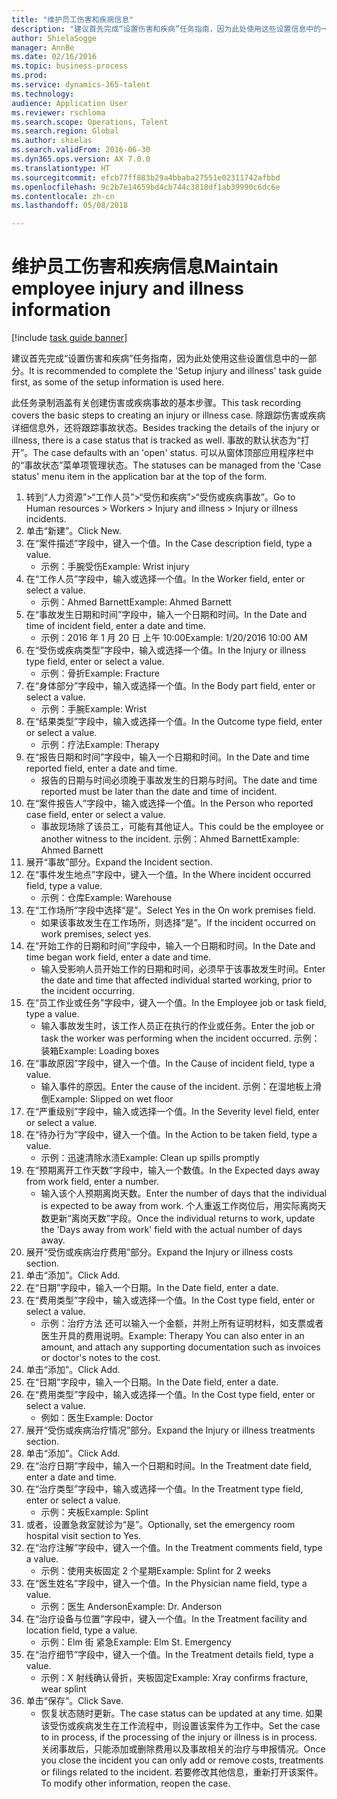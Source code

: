 ```yaml
--- 
title: "维护员工伤害和疾病信息"
description: "建议首先完成“设置伤害和疾病”任务指南，因为此处使用这些设置信息中的一部分。"
author: ShielaSogge
manager: AnnBe
ms.date: 02/16/2016
ms.topic: business-process
ms.prod: 
ms.service: dynamics-365-talent
ms.technology: 
audience: Application User
ms.reviewer: rschloma
ms.search.scope: Operations, Talent
ms.search.region: Global
ms.author: shielas
ms.search.validFrom: 2016-06-30
ms.dyn365.ops.version: AX 7.0.0
ms.translationtype: HT
ms.sourcegitcommit: efcb77ff883b29a4bbaba27551e02311742afbbd
ms.openlocfilehash: 9c2b7e14659bd4cb744c3818df1ab39990c6dc6e
ms.contentlocale: zh-cn
ms.lasthandoff: 05/08/2018

---
```

# <a name="maintain-employee-injury-and-illness-information"></a><span data-ttu-id="961e1-103">维护员工伤害和疾病信息</span><span class="sxs-lookup"><span data-stu-id="961e1-103">Maintain employee injury and illness information</span></span>

[!include [task guide banner](../../includes/task-guide-banner.md)]

<span data-ttu-id="961e1-104">建议首先完成“设置伤害和疾病”任务指南，因为此处使用这些设置信息中的一部分。</span><span class="sxs-lookup"><span data-stu-id="961e1-104">It is recommended to complete the 'Setup injury and illness' task guide first, as some of the setup information is used here.</span></span> 



<span data-ttu-id="961e1-105">此任务录制涵盖有关创建伤害或疾病事故的基本步骤。</span><span class="sxs-lookup"><span data-stu-id="961e1-105">This task recording covers the basic steps to creating an injury or illness case.</span></span> <span data-ttu-id="961e1-106">除跟踪伤害或疾病详细信息外，还将跟踪事故状态。</span><span class="sxs-lookup"><span data-stu-id="961e1-106">Besides tracking the details of the injury or illness, there is a case status that is tracked as well.</span></span>  <span data-ttu-id="961e1-107">事故的默认状态为“打开”。</span><span class="sxs-lookup"><span data-stu-id="961e1-107">The case defaults with an 'open' status.</span></span>  <span data-ttu-id="961e1-108">可以从窗体顶部应用程序栏中的“事故状态”菜单项管理状态。</span><span class="sxs-lookup"><span data-stu-id="961e1-108">The statuses can be managed from the 'Case status' menu item in the application bar at the top of the form.</span></span>

1. <span data-ttu-id="961e1-109">转到“人力资源”>“工作人员”>“受伤和疾病”>“受伤或疾病事故”。</span><span class="sxs-lookup"><span data-stu-id="961e1-109">Go to Human resources > Workers > Injury and illness > Injury or illness incidents.</span></span>
2. <span data-ttu-id="961e1-110">单击“新建”。</span><span class="sxs-lookup"><span data-stu-id="961e1-110">Click New.</span></span>
3. <span data-ttu-id="961e1-111">在“案件描述”字段中，键入一个值。</span><span class="sxs-lookup"><span data-stu-id="961e1-111">In the Case description field, type a value.</span></span>
    * <span data-ttu-id="961e1-112">示例：手腕受伤</span><span class="sxs-lookup"><span data-stu-id="961e1-112">Example:  Wrist injury</span></span>  
4. <span data-ttu-id="961e1-113">在“工作人员”字段中，输入或选择一个值。</span><span class="sxs-lookup"><span data-stu-id="961e1-113">In the Worker field, enter or select a value.</span></span>
    * <span data-ttu-id="961e1-114">示例：Ahmed Barnett</span><span class="sxs-lookup"><span data-stu-id="961e1-114">Example: Ahmed Barnett</span></span>  
5. <span data-ttu-id="961e1-115">在“事故发生日期和时间”字段中，输入一个日期和时间。</span><span class="sxs-lookup"><span data-stu-id="961e1-115">In the Date and time of incident field, enter a date and time.</span></span>
    * <span data-ttu-id="961e1-116">示例：2016 年 1 月 20 日 上午 10:00</span><span class="sxs-lookup"><span data-stu-id="961e1-116">Example:  1/20/2016 10:00 AM</span></span>  
6. <span data-ttu-id="961e1-117">在“受伤或疾病类型”字段中，输入或选择一个值。</span><span class="sxs-lookup"><span data-stu-id="961e1-117">In the Injury or illness type field, enter or select a value.</span></span>
    * <span data-ttu-id="961e1-118">示例：骨折</span><span class="sxs-lookup"><span data-stu-id="961e1-118">Example:  Fracture</span></span>  
7. <span data-ttu-id="961e1-119">在“身体部分”字段中，输入或选择一个值。</span><span class="sxs-lookup"><span data-stu-id="961e1-119">In the Body part field, enter or select a value.</span></span>
    * <span data-ttu-id="961e1-120">示例：手腕</span><span class="sxs-lookup"><span data-stu-id="961e1-120">Example:  Wrist</span></span>  
8. <span data-ttu-id="961e1-121">在“结果类型”字段中，输入或选择一个值。</span><span class="sxs-lookup"><span data-stu-id="961e1-121">In the Outcome type field, enter or select a value.</span></span>
    * <span data-ttu-id="961e1-122">示例：疗法</span><span class="sxs-lookup"><span data-stu-id="961e1-122">Example:  Therapy</span></span>  
9. <span data-ttu-id="961e1-123">在“报告日期和时间”字段中，输入一个日期和时间。</span><span class="sxs-lookup"><span data-stu-id="961e1-123">In the Date and time reported field, enter a date and time.</span></span>
    * <span data-ttu-id="961e1-124">报告的日期与时间必须晚于事故发生的日期与时间。</span><span class="sxs-lookup"><span data-stu-id="961e1-124">The date and time reported must be later than the date and time of incident.</span></span>  
10. <span data-ttu-id="961e1-125">在“案件报告人”字段中，输入或选择一个值。</span><span class="sxs-lookup"><span data-stu-id="961e1-125">In the Person who reported case field, enter or select a value.</span></span>
    * <span data-ttu-id="961e1-126">事故现场除了该员工，可能有其他证人。</span><span class="sxs-lookup"><span data-stu-id="961e1-126">This could be the employee or another witness to the incident.</span></span>  <span data-ttu-id="961e1-127">示例：Ahmed Barnett</span><span class="sxs-lookup"><span data-stu-id="961e1-127">Example: Ahmed Barnett</span></span>  
11. <span data-ttu-id="961e1-128">展开“事故”部分。</span><span class="sxs-lookup"><span data-stu-id="961e1-128">Expand the Incident section.</span></span>
12. <span data-ttu-id="961e1-129">在“事件发生地点”字段中，键入一个值。</span><span class="sxs-lookup"><span data-stu-id="961e1-129">In the Where incident occurred field, type a value.</span></span>
    * <span data-ttu-id="961e1-130">示例：仓库</span><span class="sxs-lookup"><span data-stu-id="961e1-130">Example:  Warehouse</span></span>  
13. <span data-ttu-id="961e1-131">在“工作场所”字段中选择“是”。</span><span class="sxs-lookup"><span data-stu-id="961e1-131">Select Yes in the On work premises field.</span></span>
    * <span data-ttu-id="961e1-132">如果该事故发生在工作场所，则选择“是”。</span><span class="sxs-lookup"><span data-stu-id="961e1-132">If the incident occurred on work premises, select yes.</span></span>  
14. <span data-ttu-id="961e1-133">在“开始工作的日期和时间”字段中，输入一个日期和时间。</span><span class="sxs-lookup"><span data-stu-id="961e1-133">In the Date and time began work field, enter a date and time.</span></span>
    * <span data-ttu-id="961e1-134">输入受影响人员开始工作的日期和时间，必须早于该事故发生时间。</span><span class="sxs-lookup"><span data-stu-id="961e1-134">Enter the date and time that affected individual started working, prior to the incident occurring.</span></span>  
15. <span data-ttu-id="961e1-135">在“员工作业或任务”字段中，键入一个值。</span><span class="sxs-lookup"><span data-stu-id="961e1-135">In the Employee job or task field, type a value.</span></span>
    * <span data-ttu-id="961e1-136">输入事故发生时，该工作人员正在执行的作业或任务。</span><span class="sxs-lookup"><span data-stu-id="961e1-136">Enter the job or task the worker was performing when the incident occurred.</span></span>  <span data-ttu-id="961e1-137">示例：装箱</span><span class="sxs-lookup"><span data-stu-id="961e1-137">Example:  Loading boxes</span></span>  
16. <span data-ttu-id="961e1-138">在“事故原因”字段中，键入一个值。</span><span class="sxs-lookup"><span data-stu-id="961e1-138">In the Cause of incident field, type a value.</span></span>
    * <span data-ttu-id="961e1-139">输入事件的原因。</span><span class="sxs-lookup"><span data-stu-id="961e1-139">Enter the cause of the incident.</span></span>  <span data-ttu-id="961e1-140">示例：在湿地板上滑倒</span><span class="sxs-lookup"><span data-stu-id="961e1-140">Example:  Slipped on wet floor</span></span>  
17. <span data-ttu-id="961e1-141">在“严重级别”字段中，输入或选择一个值。</span><span class="sxs-lookup"><span data-stu-id="961e1-141">In the Severity level field, enter or select a value.</span></span>
18. <span data-ttu-id="961e1-142">在“待办行为”字段中，键入一个值。</span><span class="sxs-lookup"><span data-stu-id="961e1-142">In the Action to be taken field, type a value.</span></span>
    * <span data-ttu-id="961e1-143">示例：迅速清除水渍</span><span class="sxs-lookup"><span data-stu-id="961e1-143">Example:  Clean up spills promptly</span></span>  
19. <span data-ttu-id="961e1-144">在“预期离开工作天数”字段中，输入一个数值。</span><span class="sxs-lookup"><span data-stu-id="961e1-144">In the Expected days away from work field, enter a number.</span></span>
    * <span data-ttu-id="961e1-145">输入该个人预期离岗天数。</span><span class="sxs-lookup"><span data-stu-id="961e1-145">Enter the number of days that the individual is expected to be away from work.</span></span>  <span data-ttu-id="961e1-146">个人重返工作岗位后，用实际离岗天数更新“离岗天数”字段。</span><span class="sxs-lookup"><span data-stu-id="961e1-146">Once the individual returns to work, update the 'Days away from work' field with the actual number of days away.</span></span>  
20. <span data-ttu-id="961e1-147">展开“受伤或疾病治疗费用”部分。</span><span class="sxs-lookup"><span data-stu-id="961e1-147">Expand the Injury or illness costs section.</span></span>
21. <span data-ttu-id="961e1-148">单击“添加”。</span><span class="sxs-lookup"><span data-stu-id="961e1-148">Click Add.</span></span>
22. <span data-ttu-id="961e1-149">在“日期”字段中，输入一个日期。</span><span class="sxs-lookup"><span data-stu-id="961e1-149">In the Date field, enter a date.</span></span>
23. <span data-ttu-id="961e1-150">在“费用类型”字段中，输入或选择一个值。</span><span class="sxs-lookup"><span data-stu-id="961e1-150">In the Cost type field, enter or select a value.</span></span>
    * <span data-ttu-id="961e1-151">示例：治疗方法    还可以输入一个金额，并附上所有证明材料，如支票或者医生开具的费用说明。</span><span class="sxs-lookup"><span data-stu-id="961e1-151">Example:  Therapy    You can also enter in an amount, and attach any supporting documentation such as invoices or doctor's notes to the cost.</span></span>  
24. <span data-ttu-id="961e1-152">单击“添加”。</span><span class="sxs-lookup"><span data-stu-id="961e1-152">Click Add.</span></span>
25. <span data-ttu-id="961e1-153">在“日期”字段中，输入一个日期。</span><span class="sxs-lookup"><span data-stu-id="961e1-153">In the Date field, enter a date.</span></span>
26. <span data-ttu-id="961e1-154">在“费用类型”字段中，输入或选择一个值。</span><span class="sxs-lookup"><span data-stu-id="961e1-154">In the Cost type field, enter or select a value.</span></span>
    * <span data-ttu-id="961e1-155">例如：医生</span><span class="sxs-lookup"><span data-stu-id="961e1-155">Example: Doctor</span></span>  
27. <span data-ttu-id="961e1-156">展开“受伤或疾病治疗情况”部分。</span><span class="sxs-lookup"><span data-stu-id="961e1-156">Expand the Injury or illness treatments section.</span></span>
28. <span data-ttu-id="961e1-157">单击“添加”。</span><span class="sxs-lookup"><span data-stu-id="961e1-157">Click Add.</span></span>
29. <span data-ttu-id="961e1-158">在“治疗日期”字段中，输入一个日期和时间。</span><span class="sxs-lookup"><span data-stu-id="961e1-158">In the Treatment date field, enter a date and time.</span></span>
30. <span data-ttu-id="961e1-159">在“治疗类型”字段中，输入或选择一个值。</span><span class="sxs-lookup"><span data-stu-id="961e1-159">In the Treatment type field, enter or select a value.</span></span>
    * <span data-ttu-id="961e1-160">示例：夹板</span><span class="sxs-lookup"><span data-stu-id="961e1-160">Example:  Splint</span></span>  
31. <span data-ttu-id="961e1-161">或者，设置急救室就诊为“是”。</span><span class="sxs-lookup"><span data-stu-id="961e1-161">Optionally, set the emergency room hospital visit section to Yes.</span></span>
32. <span data-ttu-id="961e1-162">在“治疗注解”字段中，键入一个值。</span><span class="sxs-lookup"><span data-stu-id="961e1-162">In the Treatment comments field, type a value.</span></span>
    * <span data-ttu-id="961e1-163">示例：使用夹板固定 2 个星期</span><span class="sxs-lookup"><span data-stu-id="961e1-163">Example:  Splint for 2 weeks</span></span>  
33. <span data-ttu-id="961e1-164">在“医生姓名”字段中，键入一个值。</span><span class="sxs-lookup"><span data-stu-id="961e1-164">In the Physician name field, type a value.</span></span>
    * <span data-ttu-id="961e1-165">示例：医生 Anderson</span><span class="sxs-lookup"><span data-stu-id="961e1-165">Example:  Dr. Anderson</span></span>  
34. <span data-ttu-id="961e1-166">在“治疗设备与位置”字段中，键入一个值。</span><span class="sxs-lookup"><span data-stu-id="961e1-166">In the Treatment facility and location field, type a value.</span></span>
    * <span data-ttu-id="961e1-167">示例：Elm 街 紧急</span><span class="sxs-lookup"><span data-stu-id="961e1-167">Example:  Elm St. Emergency</span></span>  
35. <span data-ttu-id="961e1-168">在“治疗细节”字段中，键入一个值。</span><span class="sxs-lookup"><span data-stu-id="961e1-168">In the Treatment details field, type a value.</span></span>
    * <span data-ttu-id="961e1-169">示例：X 射线确认骨折，夹板固定</span><span class="sxs-lookup"><span data-stu-id="961e1-169">Example:  Xray confirms fracture, wear splint</span></span>  
36. <span data-ttu-id="961e1-170">单击“保存”。</span><span class="sxs-lookup"><span data-stu-id="961e1-170">Click Save.</span></span>
    * <span data-ttu-id="961e1-171">恢复状态随时更新。</span><span class="sxs-lookup"><span data-stu-id="961e1-171">The case status can be updated at any time.</span></span>  <span data-ttu-id="961e1-172">如果该受伤或疾病发生在工作流程中，则设置该案件为工作中。</span><span class="sxs-lookup"><span data-stu-id="961e1-172">Set the case to in process, if the processing of the injury or illness is in process.</span></span>  <span data-ttu-id="961e1-173">关闭事故后，只能添加或删除费用以及事故相关的治疗与申报情况。</span><span class="sxs-lookup"><span data-stu-id="961e1-173">Once you close the incident you can only add or remove costs, treatments or filings related to the incident.</span></span>  <span data-ttu-id="961e1-174">若要修改其他信息，重新打开该案件。</span><span class="sxs-lookup"><span data-stu-id="961e1-174">To modify other information, reopen the case.</span></span>  


